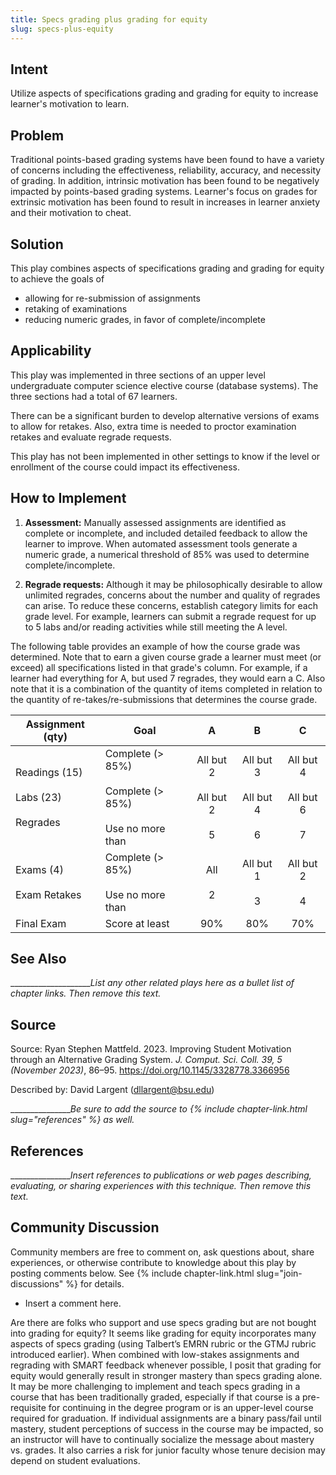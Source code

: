```yaml
---
title: Specs grading plus grading for equity
slug: specs-plus-equity
---
```

## Intent

Utilize aspects of specifications grading and grading for equity to increase learner's motivation to learn.  

## Problem

Traditional points-based grading systems have been found to have a variety of concerns including the effectiveness, 
reliability, accuracy, and necessity of grading. 
In addition, intrinsic motivation has been found to be negatively impacted by points-based grading systems.
Learner's focus on grades for extrinsic motivation has been found to result in increases in learner anxiety and 
their motivation to cheat.

## Solution

This play combines aspects of specifications grading and grading for equity to achieve the goals of 
+ allowing for re-submission of assignments
+ retaking of examinations
+ reducing numeric grades, in favor of complete/incomplete

## Applicability

This play was implemented in three sections of an upper level undergraduate computer science elective course
(database systems). 
The three sections had a total of 67 learners.

There can be a significant burden to develop alternative versions of exams to allow for retakes. 
Also, extra time is needed to proctor examination retakes and evaluate regrade requests.

This play has not been implemented in other settings to know if the level or
enrollment of the course could impact its effectiveness.

## How to Implement

1.  **Assessment:** Manually assessed assignments are identified as complete or incomplete,
and included detailed feedback to allow the learner to improve. 
When automated assessment tools generate a numeric grade,
a numerical threshold of 85% was used to determine complete/incomplete.

2. **Regrade requests:** Although it may be philosophically desirable to allow unlimited regrades,
concerns about the number and quality of regrades can arise.
To reduce these concerns, establish category limits for each grade level.
For example, learners can submit a regrade request for up to 5 labs and/or reading activities while still 
meeting the A level.

The following table provides an example of how the course grade was determined.
Note that to earn a given course grade a learner must meet (or exceed) all specifications listed in that grade's column.
For example, if a learner had everything for A, but used 7 regrades, they would earn a C.
Also note that it is a combination of the quantity of items completed in relation to the quantity 
of re-takes/re-submissions that determines the course grade.

| Assignment (qty) | Goal             |                    A                    |                    B                     |                     C                     |
|---------------|------------------|:---------------------------------------:|:----------------------------------------:|:-----------------------------------------:|
| Readings (15)<br/><br/>Labs (23)<br/><br/>Regrades | Complete (> 85%)<br/><br/>Complete (> 85%)<br/><br/>Use no more than | All but 2<br/><br/>All but 2<br/><br/>5 | All but 3<br/><br/>All but 4<br/><br/>6  | All but 4<br/> <br/>All but 6<br/><br/>7  | 
|Exams (4)<br/><br/>Exam Retakes | Complete (> 85%)<br/><br/>Use no more than |             All<br/><br/>2              |           All but 1<br/><br/>3           |           All but 2<br/><br/>4            |
|Final Exam | Score at least |                 90%                  |                  80%                  |                  70%                   |

## See Also

_____________________List any other related plays here as a bullet list of chapter links.
Then remove this text._

## Source

Source: Ryan Stephen Mattfeld. 2023. 
Improving Student Motivation through an Alternative Grading System. 
_J. Comput. Sci. Coll. 39, 5 (November 2023)_, 86–95. 
https://doi.org/10.1145/3328778.3366956

Described by: David Largent (dllargent@bsu.edu)

________________Be sure to add the source
to {% include chapter-link.html slug="references" %} as well._

## References

________________Insert references to publications or web pages describing, evaluating, or
sharing experiences with this technique. Then remove this text._

## Community Discussion

Community members are free to comment on, ask questions about, share
experiences, or otherwise contribute to knowledge about this play by
posting comments below.
See {% include chapter-link.html slug="join-discussions" %} for details.

* Insert a comment here.

Are there are folks who support and use specs grading but are not bought into grading for equity? It seems like grading for equity incorporates many aspects of specs grading (using Talbert’s EMRN rubric or the GTMJ rubric introduced earlier). When combined with low-stakes assignments and regrading with SMART feedback whenever possible, I posit that grading for equity would generally result in stronger mastery than specs grading alone. It may be more challenging to implement and teach specs grading in a course that has been traditionally graded, especially if that course is a pre-requisite for continuing in the degree program or is an upper-level course required for graduation. If individual assignments are a binary pass/fail until mastery, student perceptions of success in the course may be impacted, so an instructor will have to continually socialize the message about mastery vs. grades. It also carries a risk for junior faculty whose tenure decision may depend on student evaluations.

